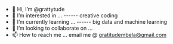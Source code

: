 - 👋 Hi, I’m @grattytude
- 👀 I’m interested in ...
------ creative coding
- 🌱 I’m currently learning ...
------ big data and machine learning
- 💞️ I’m looking to collaborate on ...
- 📫 How to reach me ...
email me @ gratitudembela@gmail.com
<!---
grattytude/grattytude is a ✨ special ✨ repository because its `README.md` (this file) appears on your GitHub profile.
You can click the Preview link to take a look at your changes.
--->
